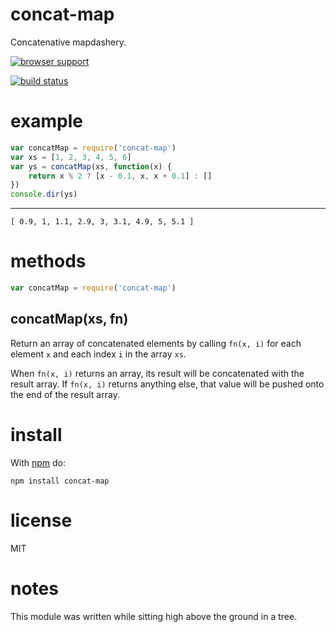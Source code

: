# concat-map

Concatenative mapdashery.

[![browser support](http://ci.testling.com/substack/node-concat-map.png)](http://ci.testling.com/substack/node-concat-map)

[![build status](https://secure.travis-ci.org/substack/node-concat-map.png)](http://travis-ci.org/substack/node-concat-map)

# example

```js
var concatMap = require('concat-map')
var xs = [1, 2, 3, 4, 5, 6]
var ys = concatMap(xs, function(x) {
    return x % 2 ? [x - 0.1, x, x + 0.1] : []
})
console.dir(ys)
```

---

```
[ 0.9, 1, 1.1, 2.9, 3, 3.1, 4.9, 5, 5.1 ]
```

# methods

```js
var concatMap = require('concat-map')
```

## concatMap(xs, fn)

Return an array of concatenated elements by calling `fn(x, i)` for each element
`x` and each index `i` in the array `xs`.

When `fn(x, i)` returns an array, its result will be concatenated with the
result array. If `fn(x, i)` returns anything else, that value will be pushed
onto the end of the result array.

# install

With [npm](http://npmjs.org) do:

```
npm install concat-map
```

# license

MIT

# notes

This module was written while sitting high above the ground in a tree.
